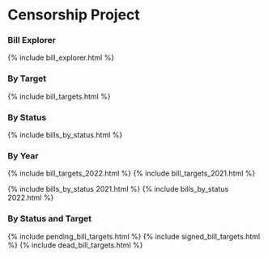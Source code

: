 # Censorship Project

### Bill Explorer

{% include bill_explorer.html %}

### By Target

{% include bill_targets.html %}

### By Status

{% include bills_by_status.html %}

### By Year

{% include bill_targets_2022.html %}
{% include bill_targets_2021.html %}

{% include bills_by_status 2021.html %}
{% include bills_by_status 2022.html %}

### By Status and Target
{% include pending_bill_targets.html %}
{% include signed_bill_targets.html %}
{% include dead_bill_targets.html %}











